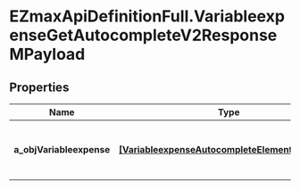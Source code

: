 # EZmaxApiDefinitionFull.VariableexpenseGetAutocompleteV2ResponseMPayload

## Properties

Name | Type | Description | Notes
------------ | ------------- | ------------- | -------------
**a_objVariableexpense** | [**[VariableexpenseAutocompleteElementResponse]**](VariableexpenseAutocompleteElementResponse.md) | An array of Variableexpense autocomplete element response. | [optional] 


